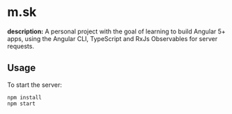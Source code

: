 m.sk
========================

**description:**  A personal project with the goal of learning to build Angular 5+ apps, using the Angular CLI, TypeScript and RxJs Observables for server requests.

Usage
---------------
To start the server:

```
npm install
npm start
```

